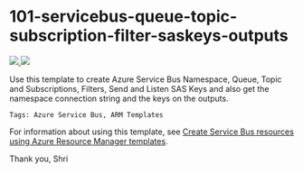 # 101-servicebus-queue-topic-subscription-filter-saskeys-outputs

<a href="https://portal.azure.com/#create/Microsoft.Template/uri/https%3A%2F%2Fgithub.com%2Fshriazure%2FServiceBusARMTemplate%2Fblob%2Fmaster%2FServiceBusARMTemplate%2Fazuredeploy.json" target="_blank">
    <img src="http://azuredeploy.net/deploybutton.png"/>
</a>

<a href="http://armviz.io/#/?load=https://portal.azure.com/#create/Microsoft.Template/uri/https%3A%2F%2Fgithub.com%2Fshriazure%2FServiceBusARMTemplate%2Fblob%2Fmaster%2FServiceBusARMTemplate%2Fazuredeploy.json" target="_blank">
    <img src="http://armviz.io/visualizebutton.png"/>
</a>

Use this template to create Azure Service Bus Namespace, Queue, Topic and Subscriptions, Filters, Send and Listen SAS Keys and also  get the namespace connection string and the keys on the outputs. 

`Tags: Azure Service Bus, ARM Templates`

For information about using this template, see [Create Service Bus resources using Azure Resource Manager templates](https://docs.microsoft.com/en-us/azure/service-bus-messaging/service-bus-resource-manager-overview).

Thank you,
Shri